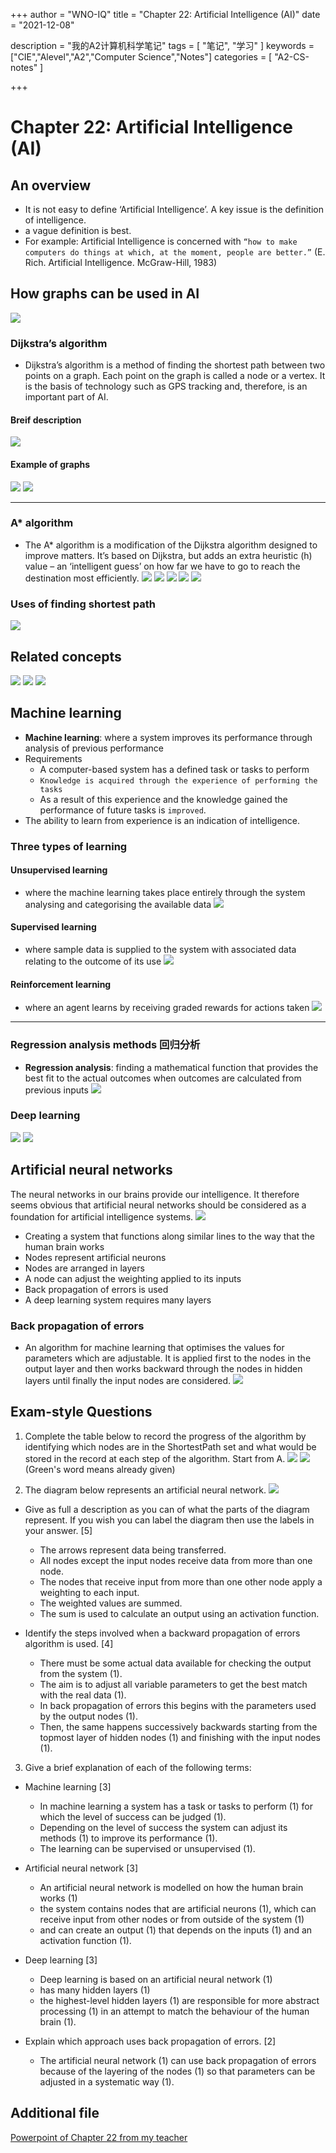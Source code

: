 +++
author = "WNO-IQ"
title = "Chapter 22: Artificial Intelligence (AI)"
date = "2021-12-08"

description = "我的A2计算机科学笔记"
tags = [
    "笔记",
    "学习"
]
keywords = ["CIE","Alevel","A2","Computer Science","Notes"]
categories = [
    "A2-CS-notes"
]

+++

# Chapter 22: Artificial Intelligence (AI)

## An overview

- It is not easy to define ‘Artificial Intelligence’. A key issue is the definition of intelligence.
- a vague definition is best.
- For example: Artificial Intelligence is concerned with `“how to make computers do things at which, at the moment, people are better.”` (E. Rich. Artificial Intelligence. McGraw-Hill, 1983)

## How graphs can be used in AI

![](cs-note-img/Pastedimage20211116191623.png)

### Dijkstra’s algorithm

- Dijkstra’s algorithm is a method of finding the shortest path between two points on a graph. Each point on the graph is called a node or a vertex. It is the basis of technology such as GPS tracking and, therefore, is an important part of AI.

#### Breif description

![](cs-note-img/Pastedimage20211202204718.png)

#### Example of graphs

![](cs-note-img/Pastedimage20211202205330.png)
![](cs-note-img/Pastedimage20211202205352.png)

---

### A\* algorithm

- The A\* algorithm is a modification of the Dijkstra algorithm designed to improve matters. It’s based on Dijkstra, but adds an extra heuristic (h) value – an ‘intelligent guess’ on how far we have to go to reach the destination most efficiently.
  ![](cs-note-img/Pastedimage20211202205913.png)
  ![](cs-note-img/Pastedimage20211202205934.png)
  ![](cs-note-img/Pastedimage20211202205949.png)
  ![](cs-note-img/Pastedimage20211202210008.png)
  ![](cs-note-img/Pastedimage20211202210022.png)
  <br>

### Uses of finding shortest path

![](cs-note-img/Pastedimage20211202210103.png)
<br>

## Related concepts

![](cs-note-img/Pastedimage20211207212429.png)
![](cs-note-img/Pastedimage20211207212318.png)
![](cs-note-img/Pastedimage20211207212337.png)
<br>

## Machine learning

- **Machine learning**: where a system improves its performance through analysis of previous performance
- Requirements
  - A computer-based system has a defined task or tasks to perform
  - `Knowledge is acquired through the experience of performing the tasks`
  - As a result of this experience and the knowledge gained the performance of future tasks is `improved`.
- The ability to learn from experience is an indication of intelligence.

### Three types of learning

#### Unsupervised learning

- where the machine learning takes place entirely through the system analysing and categorising the available data
  ![](cs-note-img/Pastedimage20211207211616.png)

#### Supervised learning

- where sample data is supplied to the system with associated data relating to the outcome of its use
  ![](cs-note-img/Pastedimage20211207211757.png)

#### Reinforcement learning

- where an agent learns by receiving graded rewards for actions taken
  ![](cs-note-img/Pastedimage20211207211724.png)

---

### Regression analysis methods 回归分析

- **Regression analysis**: finding a mathematical function that provides the best fit to the actual outcomes when outcomes are calculated from previous inputs
  ![](cs-note-img/Pastedimage20211208082513.png)

### Deep learning

![](cs-note-img/Pastedimage20211207212617.png)
![](cs-note-img/Pastedimage20211208085748.png)
<br>

## Artificial neural networks

The neural networks in our brains provide our intelligence. It therefore seems obvious that artificial neural networks should be considered as a foundation for artificial intelligence systems.
![](cs-note-img/Pastedimage20211208085655.png)

- Creating a system that functions along similar lines to the way that the human brain works
- Nodes represent artificial neurons
- Nodes are arranged in layers
- A node can adjust the weighting applied to its inputs
- Back propagation of errors is used
- A deep learning system requires many layers

### Back propagation of errors

- An algorithm for machine learning that optimises the values for parameters which are adjustable. It is applied first to the nodes in the output layer and then works backward through the nodes in hidden layers until finally the input nodes are considered.
  ![](cs-note-img/Pastedimage20211208105208.png)
  <br>

## Exam-style Questions

1. Complete the table below to record the progress of the algorithm by identifying which nodes are in the ShortestPath set and what would be stored in the record at each step of the algorithm. Start from A.
   ![](cs-note-img/Pastedimage20211208110047.png)
   ![](cs-note-img/Pastedimage20211208110404.png)
   (Green's word means already given)

2. The diagram below represents an artificial neural network.
   ![](cs-note-img/Pastedimage20211208111318.png)

- Give as full a description as you can of what the parts of the diagram represent. If you wish you can label the diagram then use the labels in your answer. \[5]

  - The arrows represent data being transferred.
  - All nodes except the input nodes receive data from more than one node.
  - The nodes that receive input from more than one other node apply a weighting to each input.
  - The weighted values are summed.
  - The sum is used to calculate an output using an activation function.

- Identify the steps involved when a backward propagation of errors algorithm is used. \[4]
  - There must be some actual data available for checking the output from the system (1).
  - The aim is to adjust all variable parameters to get the best match with the real data (1).
  - In back propagation of errors this begins with the parameters used by the output nodes (1).
  - Then, the same happens successively backwards starting from the topmost layer of hidden nodes (1) and finishing with the input nodes (1).

3. Give a brief explanation of each of the following terms:

- Machine learning \[3]
  - In machine learning a system has a task or tasks to perform (1) for which the level of success can be judged (1).
  - Depending on the level of success the system can adjust its methods (1) to improve its performance (1).
  - The learning can be supervised or unsupervised (1).
- Artificial neural network \[3]
  - An artificial neural network is modelled on how the human brain works (1)
  - the system contains nodes that are artificial neurons (1), which can receive input from other nodes or from outside of the system (1)
  - and can create an output (1) that depends on the inputs (1) and an activation function (1).
- Deep learning \[3]

  - Deep learning is based on an artificial neural network (1)
  - has many hidden layers (1)
  - the highest-level hidden layers (1) are responsible for more abstract processing (1) in an attempt to match the behaviour of the human brain (1).

- Explain which approach uses back propagation of errors. \[2]
  - The artificial neural network (1) can use back propagation of errors because of the layering of the nodes (1) so that parameters can be adjusted in a systematic way (1).

## Additional file

[Powerpoint of Chapter 22 from my teacher](https://github.com/emm-Xe/emm-Xe.github.io/raw/master/static/additional-file/Chapter_22.pdf)

